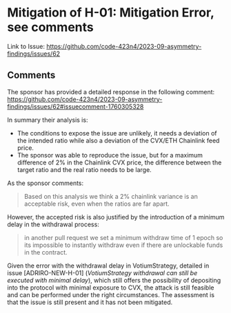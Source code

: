 # Mitigation of H-01: Mitigation Error, see comments

Link to Issue: https://github.com/code-423n4/2023-09-asymmetry-findings/issues/62

## Comments

The sponsor has provided a detailed response in the following comment: https://github.com/code-423n4/2023-09-asymmetry-findings/issues/62#issuecomment-1760305328

In summary their analysis is:

- The conditions to expose the issue are unlikely, it needs a deviation of the intended ratio while also a deviation of the CVX/ETH Chainlink feed price.
- The sponsor was able to reproduce the issue, but for a maximum difference of 2% in the Chainlink CVX price, the difference between the target ratio and the real ratio needs to be large.

As the sponsor comments:

> Based on this analysis we think a 2% chainlink variance is an acceptable risk, even when the ratios are far apart.

However, the accepted risk is also justified by the introduction of a minimum delay in the withdrawal process:

> in another pull request we set a minimum withdraw time of 1 epoch so its impossible to instantly withdraw even if there are unlockable funds in the contract.

Given the error with the withdrawal delay in VotiumStrategy, detailed in issue [ADRIRO-NEW-H-01] (_VotiumStrategy withdrawal can still be executed with minimal delay_), which still offers the possibility of depositing into the protocol with minimal exposure to CVX, the attack is still feasible and can be performed under the right circumstances. The assessment is that the issue is still present and it has not been mitigated.
